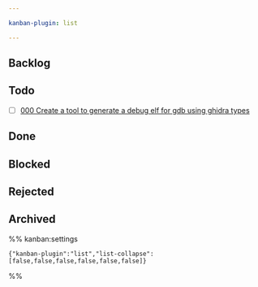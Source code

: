 ```yaml
---

kanban-plugin: list

---
```


## Backlog

## Todo

* [ ] [000 Create a tool to generate a debug elf for gdb using ghidra types](000%20Create%20a%20tool%20to%20generate%20a%20debug%20elf%20for%20gdb%20using%20ghidra%20types.md)

## Done

## Blocked

## Rejected

## Archived

%% kanban:settings

````
{"kanban-plugin":"list","list-collapse":[false,false,false,false,false,false]}
````

%%
